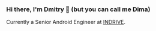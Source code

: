 ### Hi there, I'm Dmitry 👋 (but you can call me Dima)
Currently a Senior Android Engineer at [INDRIVE](https://indrive.com/en/home).
